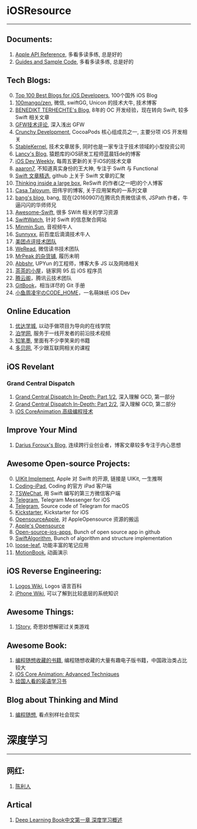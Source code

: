 # iOSResource
-------------
## Documents:
1. [Apple API Reference](https://developer.apple.com/reference), 多看多读多练, 总是好的
2. [Guides and Sample Code](https://developer.apple.com/library/prerelease/content/navigation/), 多看多读多练, 总是好的

## Tech Blogs:
0. [Top 100 Best Blogs for iOS Developers](http://www.softwarehow.com/best-blogs-for-ios-developers/), 100个国外 iOS Blog
1. [100mango/zen](https://github.com/100mango/zen), 微信, swiftGG, Unicon 的技术大牛, 技术博客
2. [BENEDIKT TERHECHTE's Blog](https://appventure.me/2015/08/20/swift-pattern-matching-in-detail/), 8年的 OC 开发经验，现在转向 Swift, 较多 Swift 相关文章
3. [GFW技术评论](http://gfwrev.blogspot.jp/), 深入浅出 GFW
4. [Crunchy Development](http://alisoftware.github.io/), CocoaPods 核心组成员之一, 主要分项 iOS 开发相关
5. [StableKernel](http://blog.stablekernel.com/), 技术文章居多, 同时也是一家专注于技术领域的小型投资公司
6. [Lancy's Blog](http://gracelancy.com/blog/archives/), 猿题库的iOS研发工程师蓝晨钰de的博客 
7. [iOS Dev Weekly](https://iosdevweekly.com/issues/254), 每周五更新的关于iOS的技术文章 
8. [aaaron7](http://www.jianshu.com/users/9efd08855d3a/latest_articles), 不知道真实身份的王大神, 专注于 Swift 与 Functional
9. [Swift 文章精选](https://github.com/ipader/SwiftGuide/blob/master/Featured-Articles.md), github 上关于 Swift 文章的汇聚
10. [Thinking inside a large box](http://blog.benjamin-encz.de/), ReSwift 的作者(之一吧)的个人博客
11. [Casa Taloyum](http://casatwy.com/iosying-yong-jia-gou-tan-kai-pian.html), 田伟宇的博客, 关于应用架构的一系列文章
12. [bang's blog](http://blog.cnbang.net/), bang, 现在(20160907)在腾讯负责微信读书, JSPath 作者，牛逼闪闪的华师师兄
13. [Awesome-Swift](https://github.com/Wolg/awesome-swift), 很多 SWift 相关的学习资源
14. [SwiftWatch](http://swiftwatch.net/), 针对 Swift 的信息聚合网站
15. [Minmin.Sun](http://depthlove.github.io/2015/09/16/build-X264-library-for-iOS-platform/), 音视频牛人
16. [Sunnyxx](http://blog.sunnyxx.com/), 前百度后滴滴技术牛人
17. [美团点评技术团队](http://tech.meituan.com/)
18. [WeRead](http://wereadteam.github.io/), 微信读书技术团队
19. [MrPeak 的杂货铺](http://mrpeak.cn/), 履历未明
20. [Abbshr](https://github.com/abbshr/abbshr.github.io/issues), UPYun 的工程师，博客大多 JS 以及网络相关
21. [茶茶的小屋](https://www.valiantcat.cn/)，链家网 95 后 iOS 程序员
22. [腾云阁](https://www.qcloud.com/community)，腾讯云技术团队
23. [GitBook](https://git-scm.com/book/zh/v2)，相当详尽的 Git 手册
24. [小鱼周凌宇のCODE_HOME](http://zhoulingyu.com/)，一名萌妹纸 iOS Dev

## Online Education
1. [优达学城](http://cn.udacity.com/), 以动手做项目为导向的在线学院
2. [泊学网](https://boxueio.com/), 服务于一线开发者的前沿技术视频
3. [知笔墨](http://zhibimo.com/books/xiaolai/ji-ji-du-hui-you-de--xie-gei-nv-sheng-de-xing-gao-chao-zhi-nan), 里面有不少李笑来的书籍
4. [多贝网](http://www.duobei.com/course/), 不少跟互联网相关的课程

## iOS Revelant
### Grand Central Dispatch
1. [Grand Central Dispatch In-Depth: Part 1/2](https://www.raywenderlich.com/60749/grand-central-dispatch-in-depth-part-1), 深入理解 GCD, 第一部分
2. [Grand Central Dispatch In-Depth: Part 2/2](https://www.raywenderlich.com/63338/grand-central-dispatch-in-depth-part-2), 深入理解 GCD, 第二部分
3. [iOS CoreAnimation 高级编程技术](https://github.com/AttackOnDobby/iOS-Core-Animation-Advanced-Techniques/blob/master/5-%E5%8F%98%E6%8D%A2/%E5%8F%98%E6%8D%A2.md)

## Improve Your Mind
1. [Darius Foroux's Blog](http://dariusforoux.com/createsomething/), 连续跨行业创业者，博客文章较多专注于内心思想

## Awesome Open-source Projects:
0. [UIKit Implement](https://github.com/apple/swift/blob/master/stdlib/public/SDK/UIKit/UIKit.swift), Apple 对 Swift 的开源, 链接是 UIKit, 一生推啊
1. [Coding-iPad](https://coding.net/u/coding/p/Coding-iPad/git), Coding 的官方 iPad 客户端
2. [TSWeChat](https://github.com/hilen/TSWeChat), 用 Swift 编写的第三方微信客户端
3. [Telegram](https://github.com/overtake/telegram), Telegram Messenger for iOS
4. [Telegram](https://github.com/overtake/telegram), Source code of Telegram for macOS
5. [Kickstarter](https://github.com/kickstarter/ios-oss), Kickstarter for iOS
6. [OpensourceApple](https://github.com/opensource-apple), 对 AppleOpensource 资源的搬运
7. [Apple's Opensource](https://developer.apple.com/opensource/)
8. [Open-source-ios-apps](https://github.com/dkhamsing/open-source-ios-apps), Bunch of open source app in github
9. [SwiftAlgorithm](https://github.com/raywenderlich/swift-algorithm-club), Bunch of algorithm and structure implementation
10. [loose-leaf](https://github.com/adamwulf/loose-leaf), 功能丰富的笔记应用
11. [MotionBook](https://github.com/younatics/MotionBook), 动画演示

## iOS Reverse Engineering:
1. [Logos Wiki](http://iphonedevwiki.net/index.php/Logos), Logos 语言百科
2. [iPhone Wiki](https://www.theiphonewiki.com), 可以了解到比较底层的系统知识

## Awesome Things:
1. [1Story](http://www.one-story.cn/nazopuzzle/nazo-1.html), 奇思妙想解密过关类游戏

## Awesome Book:
1. [编程随想收藏的书籍](https://github.com/programthink/books), 编程随想收藏的大量有趣电子版书籍，中国政治类占比较大
2. [iOS Core Animation: Advanced Techniques](https://www.gitbook.com/book/zsisme/ios-/details)
3. [给国人看的英语学习书](https://byoungd.gitbooks.io/english-level-up-tips-for-chinese/content/part-1/1-understanding.html)

## Blog about Thinking and Mind
1. [编程随想](https://program-think.blogspot.com/), 看点别样社会现实

# 深度学习
------------
## 网红:
1. [陈利人](http://weibo.com/lirenchen?refer_flag=1001030101_&is_all=1)

## Artical
1. [Deep Learning Book中文第一章 深度学习概述](https://mp.weixin.qq.com/s/xQwd66RBHf0gD9TF2ydCeA)
